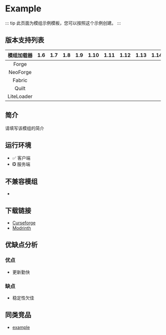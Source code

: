 # Example

::: tip
此页面为模组示例模板，您可以按照这个示例创建。
:::

## 版本支持列表

|模组加载器|1.6|1.7|1.8|1.9|1.10|1.11|1.12|1.13|1.14|1.15|1.16|1.17|1.18|1.19|1.20|1.21|
|:-:|:-:|:-:|:-:|:-:|:-:|:-:|:-:|:-:|:-:|:-:|:-:|:-:|:-:|:-:|:-:|:-:|
|Forge|
|NeoForge|
|Fabric|
|Quilt|
|LiteLoader|


## 简介

请填写该模组的简介

## 运行环境

- ✅ 客户端
- ❎ 服务端

## 不兼容模组

-

## 下载链接

- [Curseforge](https://www.curseforge.com/minecraft/mc-mods/example)
- [Modrinth](https://modrinth.com/mod/example)

## 优缺点分析

### 优点

- 更新勤快

### 缺点

- 稳定性欠佳

## 同类竞品

- [example](/mod/example.md)

<Giscus />

